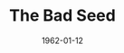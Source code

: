 ---
title: The Bad Seed
date: 1962-01-12
closing_date: 1962-01-20
layout: productions
featured_image:
image_caption:
image_credit:
playbill:
Theatre: Theatre Jacksonville
Venue: Little Theatre
cast:
- Rhoda Penmark: Cathy Perry
- Col. Kenneth Penmark: William Austill, Jr
- Christine Penmark: Peggy Gift
- Monica Breedlove: Jane Porter
- Emory Wages: William Scott Thornton
- Leroy: Roger Pugh
- Miss Fern: Shirley Sandusky
- Reginald Tasker: Chase Ambler
- Mrs. Daigle: Mardie Kelly
- Mr. Daigle: C.D. Cleghorn
- Messenger: Kenneth Landers
- Richard Bravo: Raymond Winstead
crew:
- Director: George Ballis
- Set Designer: Ben Jones
- Scenic Art: Bob Krell
- Technical Work: Pete House
- Sound and Lighting Design: Chase Ambler
- Stage Manager: Kenneth Landers
- Assistant Stage Manager: Jim Hicken
- Lighting:
  - Norman Freedman
  - Peggy Miller
- Sound:
  - Wenonah Wells
  - Thea Harrell
- Costumes: Frank Ridge
- Properties:
  - Gladys Dale
  - Esther Barnes
  - Ann Brown
  - Evelyn Clark
  - Helen Cochran
  - Ruth Perry
  - Edythe Price
  - Lois Taylor
- Make-Up:
  - Trudi Johnston
  - Carolyn Lieder
- Special Scenic Artist: Bob Krell
- Construction and Painting:
  - Wenonah Wells
  - Thea Harrell
  - Ira Fink
  - Pete House
  - Joanne House
  - Peggy Miller
  - Gladys Dale
  - Chuck Wells
external_links:
---